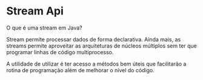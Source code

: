 # Stream Api

O que é uma stream em Java?

Stream permite processar dados de forma declarativa. Ainda mais, as streams
permite aproveitar as arquiteturas de núcleos múltiplos sem ter que programar
linhas de código multiprocesso.

A utilidade de utilizar é ter acesso a métodos bem úteis que facilitarão a rotina de
programação além de melhorar o nível do código.





